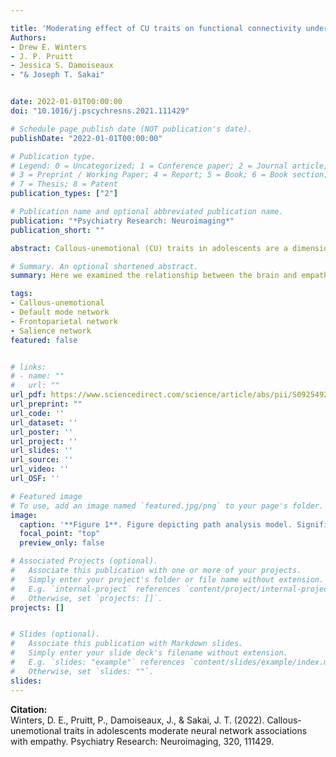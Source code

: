 ```yaml
---

title: 'Moderating effect of CU traits on functional connectivity underlying empathy in adolescents'
Authors: 
- Drew E. Winters
- J. P. Pruitt
- Jessica S. Damoiseaux
- "& Joseph T. Sakai"


date: 2022-01-01T00:00:00
doi: "10.1016/j.pscychresns.2021.111429"

# Schedule page publish date (NOT publication's date).
publishDate: "2022-01-01T00:00:00"

# Publication type.
# Legend: 0 = Uncategorized; 1 = Conference paper; 2 = Journal article;
# 3 = Preprint / Working Paper; 4 = Report; 5 = Book; 6 = Book section;
# 7 = Thesis; 8 = Patent
publication_types: ["2"]

# Publication name and optional abbreviated publication name.
publication: "*Psychiatry Research: Neuroimaging*"
publication_short: ""

abstract: Callous-unemotional (CU) traits in adolescents are a dimensional construct involving a symptom subset of empathy impairments amongst broader affective deficits. Higher CU trait scores associate with less cognitive and affective empathy; and brain regions linked with cognitive and affective empathy show aberrant function in those with CU traits. How CU traits impact the relationship between brain function and both cognitive and affective empathy in adolescents is less clear. Here we examine how functional properties of networks that support cognitive and affective empathy is moderated by CU traits. Eighty-four adolescents underwent resting-state fMRI scanning and completed self-reports for empathy (Interpersonal Reactivity Index) and CU traits (Inventory of Callous-Unemotional Traits). Analysis revealed that CU traits moderate the association between affective empathy and connectivity between the default mode-frontoparietal networks. Weaker between default mode-frontoparietal anticorrelation negatively associated with affective empathy at low to moderate CU traits. Those highest in CU traits had the lowest affective empathy; and negative associations for those highest in CU traits were insignificant as default mode-frontoparietal anticorrelation weakened. Our results indicate that functional properties of networks that support affective empathy is different at varying levels of CU traits. This novel finding demonstrates that CU traits presence changes the relationship between the brain and empathy.

# Summary. An optional shortened abstract.
summary: Here we examined the relationship between the brain and empathy in the presence of callous-unemotoinal traits. Result suggest the relationship between the brain and affective empathy is different in the presence of callous-unemotoinal traits - specifically between DMN and FPN connectivity changes in its relationship with affective empathy in the presence of callous-unemotoinal traits in adolescents. 

tags:
- Callous-unemotional
- Default mode network
- Frontoparietal network
- Salience network
featured: false


# links:
# - name: ""
#   url: ""
url_pdf: https://www.sciencedirect.com/science/article/abs/pii/S0925492721001815?via%3Dihub
url_preprint: ""
url_code: ''
url_dataset: ''
url_poster: ''
url_project: ''
url_slides: ''
url_source: ''
url_video: ''
url_OSF: ''

# Featured image
# To use, add an image named `featured.jpg/png` to your page's folder. 
image:
  caption: '**Figure 1**. Figure depicting path analysis model. Significant paths are indicted by solid lines where insignificant paths are denoted by dotted lines. All paths included controls for sex, age, pubertal stage, and externalizing symptoms (not depicted). Moderation term was orthogonalized from the rest of the model by centering the residuals (Little et al., 2007); thus, independence of residuals is not violated, and direct paths are also interpretable.'
  focal_point: "top"
  preview_only: false

# Associated Projects (optional).
#   Associate this publication with one or more of your projects.
#   Simply enter your project's folder or file name without extension.
#   E.g. `internal-project` references `content/project/internal-project/index.md`.
#   Otherwise, set `projects: []`.
projects: []


# Slides (optional).
#   Associate this publication with Markdown slides.
#   Simply enter your slide deck's filename without extension.
#   E.g. `slides: "example"` references `content/slides/example/index.md`.
#   Otherwise, set `slides: ""`.
slides: 
---
```

**Citation:**  
Winters, D. E., Pruitt, P., Damoiseaux, J., & Sakai, J. T. (2022). Callous-unemotional traits in adolescents moderate neural network associations with empathy. Psychiatry Research: Neuroimaging, 320, 111429.








